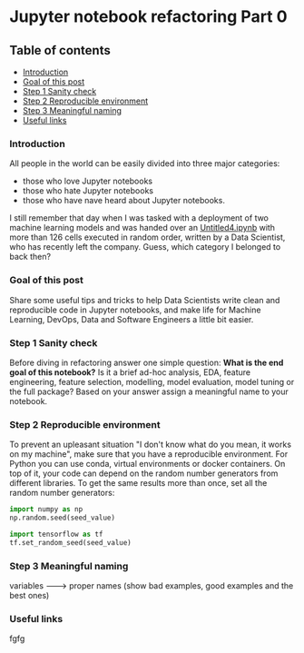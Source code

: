# Jupyter notebook refactoring Part 0 #

## Table of contents ##

* [Introduction](#introduction)
* [Goal of this post](#goal-of-this-post)
* [Step 1 Sanity check](#step-1-sanity-check)
* [Step 2 Reproducible environment](#step-2-reproducible-environment)
* [Step 3 Meaningful naming](#step-3-meaningful-naming)
* [Useful links](#useful-links)

### Introduction ###

All people in the world can be easily divided into three major categories:

* those who love Jupyter notebooks
* those who hate Jupyter notebooks
* those who have nave heard about Jupyter notebooks.

I still remember that day when I was tasked with a deployment of two machine learning models and was handed over an [Untitled4.ipynb](https://twitter.com/vboykis/status/931212461436538881?s=20) with more than 126 cells executed in random order, written by a Data Scientist, who has recently left the company. Guess, which category I belonged to back then?

### Goal of this post ###

Share some useful tips and tricks to help Data Scientists write clean and reproducible code in Jupyter notebooks, and make life for Machine Learning, DevOps, Data and Software Engineers a little bit easier.

### Step 1 Sanity check ###

Before diving in refactoring answer one simple question: **What is the end goal of this notebook?** Is it a brief ad-hoc analysis, EDA, feature engineering, feature selection, modelling, model evaluation, model tuning or the full package? Based on your answer assign a meaningful name to your notebook.

### Step 2 Reproducible environment ###

To prevent an upleasant situation "I don't know what do you mean, it works on my machine", make sure that you have a reproducible environment. For Python you can use conda, virtual environments or docker containers. On top of it, your code can depend on the random number generators from different libraries. To get the same results more than once, set all the random number generators:

```python
import numpy as np
np.random.seed(seed_value)

import tensorflow as tf
tf.set_random_seed(seed_value)
```

### Step 3 Meaningful naming ###

variables ---> proper names (show bad examples, good examples and the best ones)

### Useful links ###

fgfg